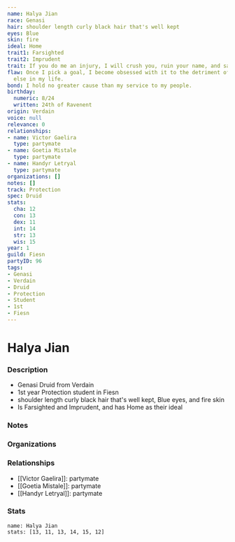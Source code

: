 ```yaml
---
name: Halya Jian
race: Genasi
hair: shoulder length curly black hair that's well kept
eyes: Blue
skin: fire
ideal: Home
trait1: Farsighted
trait2: Imprudent
trait: If you do me an injury, I will crush you, ruin your name, and salt your fields.
flaw: Once I pick a goal, I become obsessed with it to the detriment of everything
  else in my life.
bond: I hold no greater cause than my service to my people.
birthday:
  numeric: 8/24
  written: 24th of Ravenent
origin: Verdain
voice: null
relevance: 0
relationships:
- name: Victor Gaelira
  type: partymate
- name: Goetia Mistale
  type: partymate
- name: Handyr Letryal
  type: partymate
organizations: []
notes: []
track: Protection
spec: Druid
stats:
  cha: 12
  con: 13
  dex: 11
  int: 14
  str: 13
  wis: 15
year: 1
guild: Fiesn
partyID: 96
tags:
- Genasi
- Verdain
- Druid
- Protection
- Student
- 1st
- Fiesn
---
```

# Halya Jian
### Description
- Genasi Druid from Verdain
- 1st year Protection student in Fiesn
- shoulder length curly black hair that's well kept, Blue eyes, and fire skin
- Is Farsighted and Imprudent, and has Home as their ideal

### Notes

### Organizations

### Relationships
- [[Victor Gaelira]]: partymate
- [[Goetia Mistale]]: partymate
- [[Handyr Letryal]]: partymate

### Stats
```statblock
name: Halya Jian
stats: [13, 11, 13, 14, 15, 12]
```